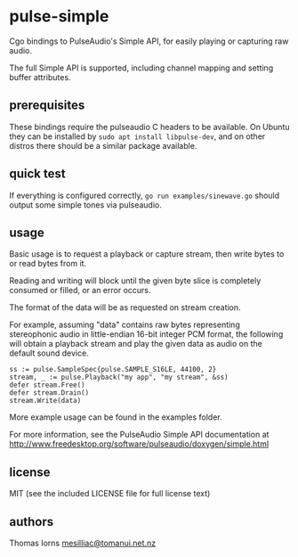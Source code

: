 pulse-simple
============

Cgo bindings to PulseAudio's Simple API,
for easily playing or capturing raw audio.

The full Simple API is supported,
including channel mapping and setting buffer attributes.

prerequisites
-------------

These bindings require the pulseaudio C headers to be available.
On Ubuntu they can be installed by `sudo apt install libpulse-dev`,
and on other distros there should be a similar package available.

quick test
----------

If everything is configured correctly,
`go run examples/sinewave.go` should output some simple tones via pulseaudio.

usage
-----

Basic usage is to request a playback or capture stream,
then write bytes to or read bytes from it.

Reading and writing will block until the given byte slice
is completely consumed or filled, or an error occurs.

The format of the data will be as requested on stream creation.

For example,
assuming "data" contains raw bytes representing stereophonic audio
in little-endian 16-bit integer PCM format,
the following will obtain a playback stream
and play the given data as audio on the default sound device.

    ss := pulse.SampleSpec{pulse.SAMPLE_S16LE, 44100, 2}
    stream, _ := pulse.Playback("my app", "my stream", &ss)
    defer stream.Free()
    defer stream.Drain()
    stream.Write(data)

More example usage can be found in the examples folder.

For more information, see the PulseAudio Simple API documentation at
http://www.freedesktop.org/software/pulseaudio/doxygen/simple.html

license
-------

MIT (see the included LICENSE file for full license text)

authors
-------

Thomas Iorns <mesilliac@tomanui.net.nz>

